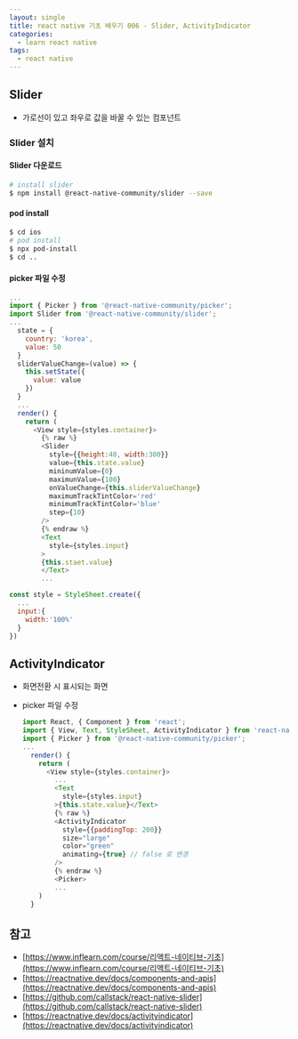 ```yaml
---
layout: single
title: react native 기초 배우기 006 - Slider, ActivityIndicator
categories: 
  - learn react native
tags:
  - react native
---
```


## Slider

- 가로선이 있고 좌우로 값을 바꿀 수 있는 컴포넌트

### Slider 설치

#### Slider 다운로드

~~~bash
# install slider
$ npm install @react-native-community/slider --save  
~~~

#### pod install

~~~bash
$ cd ios
# pod install
$ npx pod-install
$ cd ..
~~~

#### picker 파일 수정

~~~javascript
...
import { Picker } from '@react-native-community/picker';
import Slider from '@react-native-community/slider';
...
  state = {
    country: 'korea',
    value: 50
  }
  sliderValueChange=(value) => {
    this.setState({
      value: value
    })
  }
  ...
  render() {
    return (
      <View style={styles.container}>
        {% raw %}
        <Slider
          style={{height:40, width:300}}
          value={this.state.value}
          mininumValue={0}
          maximunValue={100}
          onValueChange={this.sliderValueChange}
          maximumTrackTintColor='red'
          minimumTrackTintColor='blue'
          step={10}
        />
        {% endraw %}
        <Text
          style={styles.input}
        >
        {this.staet.value}
        </Text>
        ...

const style = StyleSheet.create({
  ...
  input:{
    width:'100%'
  }
})
~~~

## ActivityIndicator

- 화면전환 시 표시되는 화면

- picker 파일 수정

  ~~~javascript
  import React, { Component } from 'react';
  import { View, Text, StyleSheet, ActivityIndicator } from 'react-native';
  import { Picker } from '@react-native-community/picker';
  ...
    render() {
      return (
        <View style={styles.container}>
          ...
          <Text
            style={styles.input}
          >{this.state.value}</Text>
          {% raw %}
          <ActivityIndicator
            style={{paddingTop: 200}}
            size="large"
            color="green"
            animating={true} // false 로 변경
          />
          {% endraw %}
          <Picker>
          ...
      )
    }
  ~~~

## 참고
- [https://www.inflearn.com/course/리액트-네이티브-기초](https://www.inflearn.com/course/리액트-네이티브-기초)
- [https://reactnative.dev/docs/components-and-apis](https://reactnative.dev/docs/components-and-apis)
- [https://github.com/callstack/react-native-slider](https://github.com/callstack/react-native-slider)
- [https://reactnative.dev/docs/activityindicator](https://reactnative.dev/docs/activityindicator)